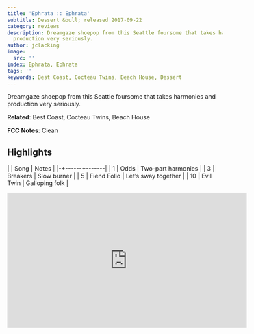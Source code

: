 ```yaml
---
title: 'Ephrata :: Ephrata'
subtitle: Dessert &bull; released 2017-09-22
category: reviews
description: Dreamgaze shoepop from this Seattle foursome that takes harmonies and
  production very seriously.
author: jclacking
image:
  src: ''
index: Ephrata, Ephrata
tags: ''
keywords: Best Coast, Cocteau Twins, Beach House, Dessert
---
```

Dreamgaze shoepop from this Seattle foursome that takes harmonies and production very seriously.<!--more-->

**Related**: Best Coast, Cocteau Twins, Beach House

**FCC Notes**: Clean

## Highlights

| | Song | Notes |
|-+------+-------|
| 1 | Odds | Two-part harmonies |
| 3 | Breakers | Slow burner |
| 5 | Fiend Folio | Let’s sway together |
| 10 | Evil Twin | Galloping folk |

<div class="tlo-detail-video"><iframe width="560" height="315" src="https://www.youtube.com/embed/a_MlMqnlA9w" frameborder="0" allow="autoplay; encrypted-media" allowfullscreen></iframe></div>

